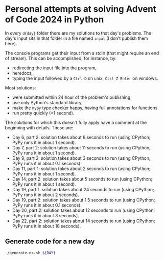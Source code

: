 # Personal attempts at solving Advent of Code 2024 in Python

In every `d{day}` folder there are my solutions to that day's problems.
The day's input sits in that folder in a file named `input` (I don't publish them here).

The console programs get their input from a stdin (that might require an end of stream).
This can be accomplished, for instance, by:

- redirecting the input file into the program,
- heredocs,
- typing the input followed by a `Ctrl-D` on unix, `Ctrl-Z Enter` on windows.

Most solutions:
- were submitted within 24 hour of the problem's publishing,
- use only Python's standard library,
- make the `mypy` type checker happy, having full annotations for functions
- run pretty quickly (<1 second).

The solutions for which this doesn't fully apply have a comment at the beginning with details.
These are:
- Day 6, part 2: solution takes about 8 seconds to run (using CPython; PyPy runs it in about 1 second).
- Day 7, part 2: solution takes about 11 seconds to run (using CPython; PyPy runs it in about 1 second).
- Day 9, part 2: solution takes about 3 seconds to run (using CPython; PyPy runs it in about 0.1 seconds).
- Day 11, part 1: solution takes about 2 seconds to run (using CPython; PyPy runs it in about 1 second).
- Day 14, part 2: solution takes about 5 seconds to run (using CPython; PyPy runs it in about 1 second).
- Day 19, part 1: solution takes about 24 seconds to run (using CPython; PyPy runs it in about 2 seconds).
- Day 19, part 2: solution takes about 1.5 seconds to run (using CPython; PyPy runs it in about 0.1 seconds).
- Day 20, part 2: solution takes about 12 seconds to run (using CPython; PyPy runs it in about 3 seconds).
- Day 22, part 2: solution takes about 14 seconds to run (using CPython; PyPy runs it in about 18 seconds).

## Generate code for a new day
```sh
./generate-ex.sh ${DAY}
```

